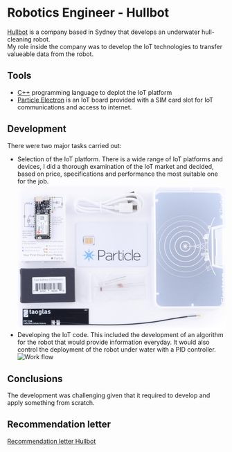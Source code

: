 # Robotics Engineer - Hullbot
[Hullbot](www.hullbot.com) is a company based in Sydney that develops an underwater hull-cleaning robot.  
My role inside the company was to develop the IoT technologies to transfer valueable data from the robot.

## Tools
- [C++](https://es.wikipedia.org/wiki/C%2B%2B) programming language to deplot the IoT platform
- [Particle Electron](https://docs.particle.io/electron/) is an IoT board provided with a SIM card slot for IoT communications and access to internet.

## Development
There were two major tasks carried out:
- Selection of the IoT platform. There is a wide range of IoT platforms and devices, I did a thorough examination of the IoT market and decided, based on price, specifications and performance the most suitable one for the job.
![Particle Electron](../images/hullbot_elctron.png)
- Developing the IoT code. This included the development of an algorithm for the robot that would provide information everyday. It would also control the deployment of the robot under water with a PID controller.
![Work flow](../images/hullbot_workflow.jpg)



## Conclusions
The development was challenging given that it required to develop and apply something from scratch.

## Recommendation letter

[Recommendation letter Hullbot](pdf/recommendation_letter_hullbot.pdf)

